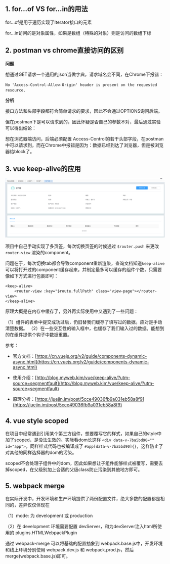 
## 1. for...of VS for...in的用法

for...of是用于遍历实现了Iterator接口的元素

for...in访问的是对象属性，如果是数组（特殊的对象）则是访问的数组下标

## 2. postman vs chrome直接访问的区别

**问题**

想通过GET请求一个通用的json当做字典，请求域名会不同，在Chrome下报错：

`No 'Access-Control-Allow-Origin' header is present on the requested resource.`

**分析**

接口方法和头部字段都符合简单请求的要求，因此不会通过OPTIONS询问后端。

但在postman下是可以请求到的，因此怀疑是否自己的参数不对，最后通过实验可以得出结论：

想在浏览器端访问，后端必须配置 Access-Control的若干头部字段，在postman中可以请求到，而在Chrome中报错是因为：数据已经到达了浏览器，但是被浏览器给block了。

## 3. vue keep-alive的应用


![keep-alive](./22/keep-alive.png)

项目中自己手动实现了多页签，每次切换页签的时候通过 `$router.push` 来更改 `router-view` 渲染的component。

问题在于，每次切换tab都会导致component重新渲染，查询文档知道`keep-alive`可以将打开过的component缓存起来，并制定最多可以缓存的组件个数，只需要像如下方式进行包裹即可：

```
<keep-alive>
	<router-view :key="$route.fullPath" class="view-page"></router-view>
</keep-alive>
```

原理大概是在内存中缓存了，另外再实际使用中又遇到了一些问题：

（1）组件的表单中提交成功过后，仍旧替我们缓存了填写过的数据。应对是手动清楚数据。
（2）在一些交互性的输入框中，也缓存了我们输入过的数据。能想到的在组件提供个钩子中数据重置。

参考：

- 官方文档：[https://cn.vuejs.org/v2/guide/components-dynamic-async.html](https://cn.vuejs.org/v2/guide/components-dynamic-async.html)

- 使用介绍：[http://blog.myweb.kim/vue/keep-alive/?utm-source=segmentfault](http://blog.myweb.kim/vue/keep-alive/?utm-source=segmentfault)

- 原理分析：[https://juejin.im/post/5cce49036fb9a031eb58a8f9](https://juejin.im/post/5cce49036fb9a031eb58a8f9)

## 4. vue style scoped

在项目中经常遇到引用某个第三方组件，想要覆写它的样式，如果自己的style中加了scoped，是没法生效的。实际看dom长这样 `<div data-v-7ba5bd90="" id="app">`，同样样式代码也被编译成了 `#app[data-v-7ba5bd90]{}`，这样防止了对其他的同样选择器的dom的污染。

scoped不会处理子组件中的dom，因此如果想让子组件能够样式被覆写，需要去掉scoped，在父级别加上合适的父级class防止污染到其他地方即可。

## 5. webpack merge

在实际开发中，开发环境和生产环境提供了两份配置文件，绝大多数的配置都是相同的，差异仅仅体现在 

（1）mode: 为 development 或 production

（2）在 development 环境需要配置 devServer，和为devServer注入html所使用的 plugins.HTMLWebpackPlugin

通过 webpack-merge 可以将基础的配置抽象到 webpack.base.js中，开发环境和线上环境分别使用 webpack.dev.js 和 webpack.prod.js，然后 merge(webpack.base.js)即可。



